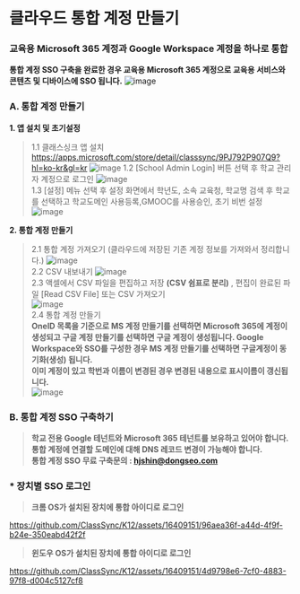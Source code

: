# 클라우드 통합 계정 만들기
### 교육용 Microsoft 365 계정과 Google Workspace 계정을 하나로 통합
**통합 계정 SSO 구축을 완료한 경우 교육용 Microsoft 365 계정으로 교육용 서비스와 콘텐츠 및 디바이스에 SSO 됩니다.**
![image](https://github.com/ClassSync/K12/assets/16409151/ccc96d3e-65c9-416e-8fb9-7785838e553b)



### A. 통합 계정 만들기  

**1. 앱 설치 및 초기설정**    
> 1.1 클래스싱크 앱 설치  
> https://apps.microsoft.com/store/detail/classsync/9PJ792P907Q9?hl=ko-kr&gl=kr
> ![image](https://github.com/ClassSync/K12/assets/16409151/9985fbd4-25e1-4b34-bead-94d5867614d1)
> 1.2 [School Admin Login] 버튼 선택 후 학교 관리자 계정으로 로그인
> ![image](https://github.com/ClassSync/K12/assets/16409151/beee0887-d0e1-4e36-8fd2-c62ceb5f5673)   
> 1.3 [설정] 메뉴 선택 후 설정 화면에서 학년도, 소속 교육청, 학교명 검색 후 학교를 선택하고 학교도메인 사용등록,GMOOC를 사용승인, 초기 비번 설정
> ![image](https://github.com/ClassSync/K12/assets/16409151/aaa15489-69da-4cda-92a4-e4176d8f3cc3)   

**2. 통합 계정 만들기**     
> 2.1 통합 계정 가져오기 (클라우드에 저장된 기존 계정 정보를 가져와서 정리합니다.)
> ![image](https://github.com/ClassSync/K12/assets/16409151/b2dc0533-4772-45ec-899f-6eba727d7628)   
> 2.2 CSV 내보내기 
>  ![image](https://github.com/ClassSync/K12/assets/16409151/e9768ee4-ce5d-4bb9-9798-10c5a1e2205c)   
> 2.3 액셀에서 CSV 파일을 편집하고 저장 **(CSV 쉼표로 분리)** , 편집이 완료된 파일 [Read CSV File] 또는 CSV 가져오기    
> ![image](https://github.com/ClassSync/K12/assets/16409151/ab0eb25d-c581-47c3-b9d9-c041439e682a)   
> 2.4 통합 계정 만들기   
> **OneID 목록을 기준으로 MS 계정 만들기를 선택하면 Microsoft 365에 계정이 생성되고 구글 계정 만들기를 선택하면 구글 계정이 생성됩니다. Google Workspace와 SSO를 구성한 경우 MS 계정 만들기를 선택하면 구글계정이 동기화(생성) 됩니다.**   
> **이미 계정이 있고 학번과 이름이 변경된 경우 변경된 내용으로 표시이름이 갱신됩니다.**       
> ![image](https://github.com/ClassSync/K12/assets/16409151/964c477f-dab4-4d98-a96f-bfe72b09ea20)


### B. 통합 계정 SSO 구축하기

> **학교 전용 Google 테넌트와 Microsoft 365 테넌트를 보유하고 있어야 합니다.**   
> **통합 계정에 연결할 도메인에 대해 DNS 레코드 변경이 가능해야 합니다.**   
> **통합 계정 SSO 무료 구축문의 : hjshin@dongseo.com**

### * 장치별 SSO 로그인 

> **크롬 OS가 설치된 장치에 통합 아이디로 로그인**


https://github.com/ClassSync/K12/assets/16409151/96aea36f-a44d-4f9f-b24e-350eabd42f2f


> **윈도우 OS가 설치된 장치에 통합 아이디로 로그인**


https://github.com/ClassSync/K12/assets/16409151/4d9798e6-7cf0-4883-97f8-d004c5127cf8

